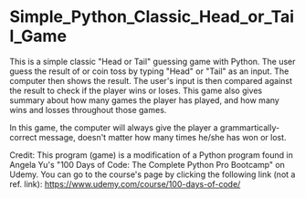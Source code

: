 # Simple_Python_Classic_Head_or_Tail_Game
This is a simple classic "Head or Tail" guessing game with Python. The user guess the result of or coin toss by typing "Head" or "Tail" as an input. The computer then shows the result. The user's input is then compared against the result to check if the player wins or loses. This game also gives summary about how many games the player has played, and how many wins and losses throughout those games.

In this game, the computer will always give the player a grammartically-correct message, doesn't matter how many times he/she has won or lost.

Credit: This program (game) is a modification of a Python program found in Angela Yu's "100 Days of Code: The Complete Python Pro Bootcamp" on Udemy. You can go to the course's page by clicking the following link (not a ref. link): https://www.udemy.com/course/100-days-of-code/
